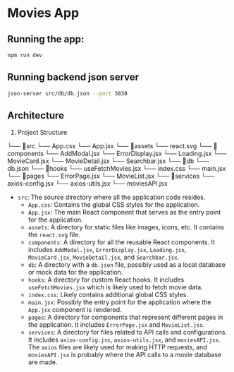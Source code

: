 # Movies App

## Running the app:
```bash
npm run dev
```


## Running backend json server
```bash
json-server src/db/db.json --port 3030
```

## Architecture
1. Project Structure

└── 📁src
    └── App.css
    └── App.jsx
    └── 📁assets
        └── react.svg
    └── 📁components
        └── AddModal.jsx
        └── ErrorDisplay.jsx
        └── Loading.jsx
        └── MovieCard.jsx
        └── MovieDetail.jsx
        └── Searchbar.jsx
    └── 📁db
        └── db.json
    └── 📁hooks
        └── useFetchMovies.jsx
    └── index.css
    └── main.jsx
    └── 📁pages
        └── ErrorPage.jsx
        └── MovieList.jsx
    └── 📁services
        └── axios-config.jsx
        └── axios-utils.jsx
        └── moviesAPI.jsx

- `src`: The source directory where all the application code resides.
  - `App.css`: Contains the global CSS styles for the application.
  - `App.jsx`: The main React component that serves as the entry point for the application.
  - `assets`: A directory for static files like images, icons, etc. It contains the `react.svg` file.
  - `components`: A directory for all the reusable React components. It includes `AddModal.jsx`, `ErrorDisplay.jsx`, `Loading.jsx`, `MovieCard.jsx`, `MovieDetail.jsx`, and `Searchbar.jsx`.
  - `db`: A directory with a `db.json` file, possibly used as a local database or mock data for the application.
  - `hooks`: A directory for custom React hooks. It includes `useFetchMovies.jsx` which is likely used to fetch movie data.
  - `index.css`: Likely contains additional global CSS styles.
  - `main.jsx`: Possibly the entry point for the application where the `App.jsx` component is rendered.
  - `pages`: A directory for components that represent different pages in the application. It includes `ErrorPage.jsx` and `MovieList.jsx`.
  - `services`: A directory for files related to API calls and configurations. It includes `axios-config.jsx`, `axios-utils.jsx`, and `moviesAPI.jsx`. The `axios` files are likely used for making HTTP requests, and `moviesAPI.jsx` is probably where the API calls to a movie database are made.